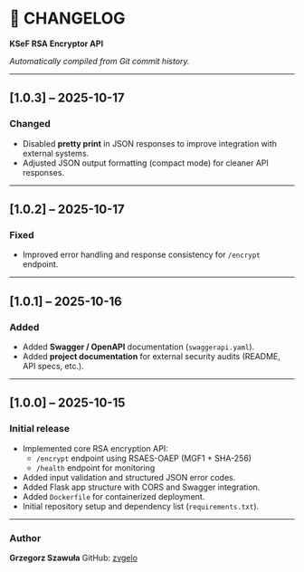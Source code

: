 # 📜 CHANGELOG
**KSeF RSA Encryptor API**

_Automatically compiled from Git commit history._

---

## [1.0.3] – 2025-10-17
### Changed
- Disabled **pretty print** in JSON responses to improve integration with external systems.
- Adjusted JSON output formatting (compact mode) for cleaner API responses.

---

## [1.0.2] – 2025-10-17
### Fixed
- Improved error handling and response consistency for `/encrypt` endpoint.

---

## [1.0.1] – 2025-10-16
### Added
- Added **Swagger / OpenAPI** documentation (`swaggerapi.yaml`).
- Added **project documentation** for external security audits (README, API specs, etc.).

---

## [1.0.0] – 2025-10-15
### Initial release
- Implemented core RSA encryption API:
  - `/encrypt` endpoint using RSAES-OAEP (MGF1 + SHA-256)
  - `/health` endpoint for monitoring
- Added input validation and structured JSON error codes.
- Added Flask app structure with CORS and Swagger integration.
- Added `Dockerfile` for containerized deployment.
- Initial repository setup and dependency list (`requirements.txt`).

---

### Author
**Grzegorz Szawuła**
GitHub: [zvgelo](https://github.com/zvgelo)
